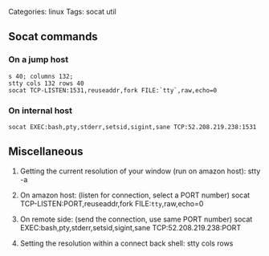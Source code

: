 Categories: linux
Tags: socat
      util

## Socat commands

### On a jump host

    s 40; columns 132;
    stty cols 132 rows 40
    socat TCP-LISTEN:1531,reuseaddr,fork FILE:`tty`,raw,echo=0

### On internal host

    socat EXEC:bash,pty,stderr,setsid,sigint,sane TCP:52.208.219.238:1531

## Miscellaneous

1. Getting the current resolution of your window (run on amazon host):
        stty -a

2. On amazon host: (listen for connection, select a PORT number)
        socat TCP-LISTEN:PORT,reuseaddr,fork FILE:`tty`,raw,echo=0

3. On remote side: (send the connection, use same PORT number)
        socat EXEC:bash,pty,stderr,setsid,sigint,sane TCP:52.208.219.238:PORT

4. Setting the resolution within a connect back shell:
        stty cols <cols> rows <rows>

